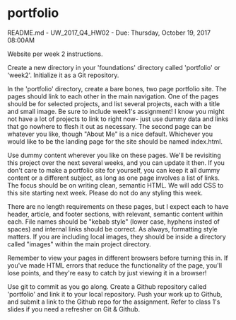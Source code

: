 # portfolio
README.md - UW_2017_Q4_HW02 - Due: Thursday, October 19, 2017 08:00AM

Website per week 2 instructions.

Create a new directory in your 'foundations' directory called 'portfolio' or 'week2'. Initialize it as a Git repository.

In the 'portfolio' directory, create a bare bones, two page portfolio site. The pages should link to each other in the main navigation. One of the pages should be for selected projects, and list several projects, each with a title and small image. Be sure to include week1's assignment! I know you might not have a lot of projects to link to right now- just use dummy data and links that go nowhere to flesh it out as necessary. The second page can be whatever you like, though "About Me" is a nice default. Whichever you would like to be the landing page for the site should be named index.html.

Use dummy content wherever you like on these pages. We'll be revisiting this project over the next several weeks, and you can update it then. If you don't care to make a portfolio site for yourself, you can keep it all dummy content or a different subject, as long as one page involves a list of links. The focus should be on writing clean, semantic HTML. We will add CSS to this site starting next week. Please do not do any styling this week.

There are no length requirements on these pages, but I expect each to have header, article, and footer sections, with relevant, semantic content within each. File names should be "kebab style" (lower case, hyphens insted of spaces) and internal links should be correct. As always, formatting style matters. If you are including local images, they should be inside a directory called "images" within the main project directory.

Remember to view your pages in different browsers before turning this in. If you've made HTML errors that reduce the functionality of the page, you'll lose points, and they're easy to catch by just viewing it in a browser!

Use git to commit as you go along. Create a Github repository called 'portfolio' and link it to your local repository. Push your work up to Github, and submit a link to the Github repo for the assignment. Refer to class 1's slides if you need a refresher on Git & Github.
